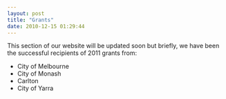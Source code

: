 ```yaml
---
layout: post
title: "Grants"
date: 2010-12-15 01:29:44
---
```


This section of our website will be updated soon but briefly, we have been the successful recipients of 2011 grants from:

*   City of Melbourne
*   City of Monash
*   Carlton
*   City of Yarra